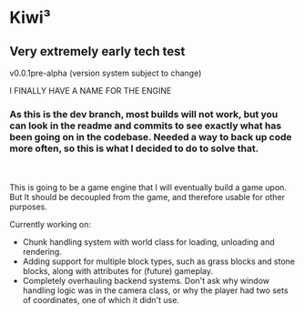 # Kiwi³
## Very extremely early tech test

v0.0.1pre-alpha (version system subject to change)

I FINALLY HAVE A NAME FOR THE ENGINE

### As this is the dev branch, most builds will not work, but you can look in the readme and commits to see exactly what has been going on in the codebase. Needed a way to back up code more often, so this is what I decided to do to solve that.
<br/>
<br/>
This is going to be a game engine that I will eventually build a game upon.
But It should be decoupled from the game, and therefore usable for other purposes.

Currently working on:
- Chunk handling system with world class for loading, unloading and rendering.
- Adding support for multiple block types, such as grass blocks and stone blocks, along with attributes for (future) gameplay.
- Completely overhauling backend systems. Don't ask why window handling logic was in the camera class, or why the player had two sets of coordinates, one of which it didn't use.
